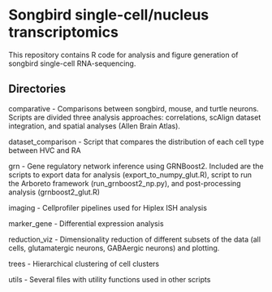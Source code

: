 # Songbird single-cell/nucleus transcriptomics

This repository contains R code for analysis and figure generation of songbird single-cell RNA-sequencing.

## Directories

comparative - Comparisons between songbird, mouse, and turtle neurons. Scripts are divided three analysis approaches: correlations, scAlign dataset integration, and spatial analyses (Allen Brain Atlas). 

dataset_comparison - Script that compares the distribution of each cell type between HVC and RA

grn - Gene regulatory network inference using GRNBoost2. Included are the scripts to export data for analysis (export_to_numpy_glut.R), script to run the Arboreto framework (run_grnboost2_np.py), and post-processing analysis (grnboost2_glut.R)

imaging - Cellprofiler pipelines used for Hiplex ISH analysis

marker_gene - Differential expression analysis

reduction_viz - Dimensionality reduction of different subsets of the data (all cells, glutamatergic neurons, GABAergic neurons) and plotting.

trees - Hierarchical clustering of cell clusters

utils - Several files with utility functions used in other scripts
